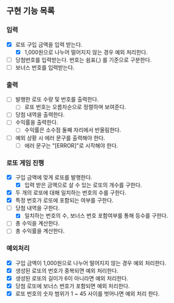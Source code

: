 ## 구현 기능 목록

### 입력

- [x] 로또 구입 금액을 입력 받는다.
    - [x] 1,000원으로 나누어 떨어지지 않는 경우 예외 처리한다.
- [ ] 당첨번호를 입력받는다. 번호는 쉼표(,) 를 기준으로 구분한다.
- [ ] 보너스 번호를 입력받는다.

### 출력

- [ ] 발행한 로또 수량 및 번호를 출력한다.
    - [ ] 로또 번호는 오름차순으로 정렬하며 보여준다.
- [ ] 당첨 내역을 출력한다.
- [ ] 수익률을 출력한다.
    - [ ] 수익률은 소수점 둘째 자리에서 반올림한다.
- [ ] 예외 상황 시 에러 문구를 출력해야 한다.
    - [ ] 에러 문구는 "[ERROR]"로 시작해야 한다.

### 로또 게임 진행

- [x] 구입 금액에 맞게 로또를 발행한다.
    - [x] 입력 받은 금액으로 살 수 있는 로또의 개수를 구한다.
- [x] 두 개의 로또에 대해 일치하는 번호의 수를 구한다.
- [x] 특정 번호가 로또에 포함되는 여부를 구한다.
- [ ] 당첨 내역을 구한다.
    - [x] 일치하는 번호의 수, 보너스 번호 포함여부를 통해 등수를 구한다.
- [ ] 총 수익을 계산한다.
- [ ] 총 수익률을 계산한다.

### 예외처리

- [x] 구입 금액이 1,000원으로 나누어 떨어지지 않는 경우 예외 처리한다.
- [x] 생성된 로또의 번호가 중복되면 예외 처리한다.
- [x] 생성된 로또의 길이가 6이 아니라면 예외 처리한다.
- [x] 당첨 로또에 보너스 번호가 포함되면 예외 처리한다.
- [x] 로또 번호의 숫자 범위가 1 ~ 45 사이를 벗어나면 예외 처리 한다.
